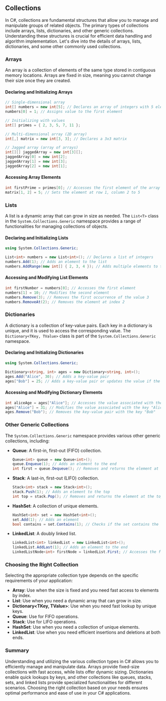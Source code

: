 ## Collections

In C#, collections are fundamental structures that allow you to manage and manipulate groups of related objects. The primary types of collections include arrays, lists, dictionaries, and other generic collections. Understanding these structures is crucial for efficient data handling and algorithm implementation. Let's dive into the details of arrays, lists, dictionaries, and some other commonly used collections.

### Arrays

An array is a collection of elements of the same type stored in contiguous memory locations. Arrays are fixed in size, meaning you cannot change their size once they are created.

#### Declaring and Initializing Arrays

```csharp
// Single-dimensional array
int[] numbers = new int[5]; // Declares an array of integers with 5 elements
numbers[0] = 1; // Assigns value to the first element

// Initializing with values
int[] primes = { 2, 3, 5, 7, 11 };

// Multi-dimensional array (2D array)
int[,] matrix = new int[3, 3]; // Declares a 3x3 matrix

// Jagged array (array of arrays)
int[][] jaggedArray = new int[3][];
jaggedArray[0] = new int[2];
jaggedArray[1] = new int[3];
jaggedArray[2] = new int[1];
```

#### Accessing Array Elements

```csharp
int firstPrime = primes[0]; // Accesses the first element of the array
matrix[1, 2] = 5; // Sets the element at row 1, column 2 to 5
```

### Lists

A list is a dynamic array that can grow in size as needed. The `List<T>` class in the `System.Collections.Generic` namespace provides a range of functionalities for managing collections of objects.

#### Declaring and Initializing Lists

```csharp
using System.Collections.Generic;

List<int> numbers = new List<int>(); // Declares a list of integers
numbers.Add(1); // Adds an element to the list
numbers.AddRange(new int[] { 2, 3, 4 }); // Adds multiple elements to the list
```

#### Accessing and Modifying List Elements

```csharp
int firstNumber = numbers[0]; // Accesses the first element
numbers[1] = 10; // Modifies the second element
numbers.Remove(3); // Removes the first occurrence of the value 3
numbers.RemoveAt(2); // Removes the element at index 2
```

### Dictionaries

A dictionary is a collection of key-value pairs. Each key in a dictionary is unique, and it is used to access the corresponding value. The `Dictionary<TKey, TValue>` class is part of the `System.Collections.Generic` namespace.

#### Declaring and Initializing Dictionaries

```csharp
using System.Collections.Generic;

Dictionary<string, int> ages = new Dictionary<string, int>();
ages.Add("Alice", 30); // Adds a key-value pair
ages["Bob"] = 25; // Adds a key-value pair or updates the value if the key exists
```

#### Accessing and Modifying Dictionary Elements

```csharp
int aliceAge = ages["Alice"]; // Accesses the value associated with the key "Alice"
ages["Alice"] = 31; // Modifies the value associated with the key "Alice"
ages.Remove("Bob"); // Removes the key-value pair with the key "Bob"
```

### Other Generic Collections

The `System.Collections.Generic` namespace provides various other generic collections, including:

- **Queue<T>**: A first-in, first-out (FIFO) collection.

  ```csharp
  Queue<int> queue = new Queue<int>();
  queue.Enqueue(1); // Adds an element to the end
  int first = queue.Dequeue(); // Removes and returns the element at the front
  ```

- **Stack<T>**: A last-in, first-out (LIFO) collection.

  ```csharp
  Stack<int> stack = new Stack<int>();
  stack.Push(1); // Adds an element to the top
  int top = stack.Pop(); // Removes and returns the element at the top
  ```

- **HashSet<T>**: A collection of unique elements.

  ```csharp
  HashSet<int> set = new HashSet<int>();
  set.Add(1); // Adds an element
  bool contains = set.Contains(1); // Checks if the set contains the element
  ```

- **LinkedList<T>**: A doubly linked list.

  ```csharp
  LinkedList<int> linkedList = new LinkedList<int>();
  linkedList.AddLast(1); // Adds an element to the end
  LinkedListNode<int> firstNode = linkedList.First; // Accesses the first node
  ```

### Choosing the Right Collection

Selecting the appropriate collection type depends on the specific requirements of your application:

- **Array**: Use when the size is fixed and you need fast access to elements by index.
- **List<T>**: Use when you need a dynamic array that can grow in size.
- **Dictionary<TKey, TValue>**: Use when you need fast lookup by unique keys.
- **Queue<T>**: Use for FIFO operations.
- **Stack<T>**: Use for LIFO operations.
- **HashSet<T>**: Use when you need a collection of unique elements.
- **LinkedList<T>**: Use when you need efficient insertions and deletions at both ends.

### Summary

Understanding and utilizing the various collection types in C# allows you to efficiently manage and manipulate data. Arrays provide fixed-size collections with fast access, while lists offer dynamic sizing. Dictionaries enable quick lookups by keys, and other collections like queues, stacks, sets, and linked lists provide specialized functionalities for different scenarios. Choosing the right collection based on your needs ensures optimal performance and ease of use in your C# applications.
